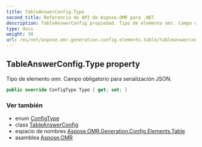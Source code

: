 ```yaml
---
title: TableAnswerConfig.Type
second_title: Referencia de API de Aspose.OMR para .NET
description: TableAnswerConfig propiedad. Tipo de elemento omr. Campo obligatorio para serialización JSON.
type: docs
weight: 30
url: /es/net/aspose.omr.generation.config.elements.table/tableanswerconfig/type/
---
```

## TableAnswerConfig.Type property

Tipo de elemento omr. Campo obligatorio para serialización JSON.

```csharp
public override ConfigType Type { get; set; }
```

### Ver también

* enum [ConfigType](../../../aspose.omr.generation.config.enums/configtype/)
* class [TableAnswerConfig](../)
* espacio de nombres [Aspose.OMR.Generation.Config.Elements.Table](../../tableanswerconfig/)
* asamblea [Aspose.OMR](../../../)


